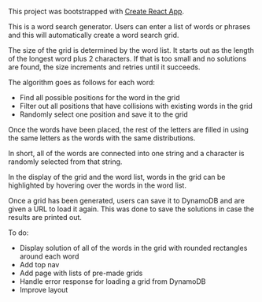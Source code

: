 This project was bootstrapped with [Create React App](https://github.com/facebookincubator/create-react-app).

This is a word search generator. Users can enter a list of words or phrases and this will automatically create a word search grid.

The size of the grid is determined by the word list. It starts out as the length of the longest word plus 2 characters. If that is too small and no solutions are found, the size increments and retries until it succeeds.

The algorithm goes as follows for each word:
 - Find all possible positions for the word in the grid
 - Filter out all positions that have collisions with existing words in the grid
 - Randomly select one position and save it to the grid

Once the words have been placed, the rest of the letters are filled in using the same letters as the words with the same distributions.

In short, all of the words are connected into one string and a character is randomly selected from that string.

In the display of the grid and the word list, words in the grid can be highlighted by hovering over the words in the word list.

Once a grid has been generated, users can save it to DynamoDB and are given a URL to load it again. This was done to save the solutions in case the results are printed out.

To do:
 - Display solution of all of the words in the grid with rounded rectangles around each word
 - Add top nav
 - Add page with lists of pre-made grids
 - Handle error response for loading a grid from DynamoDB
 - Improve layout
